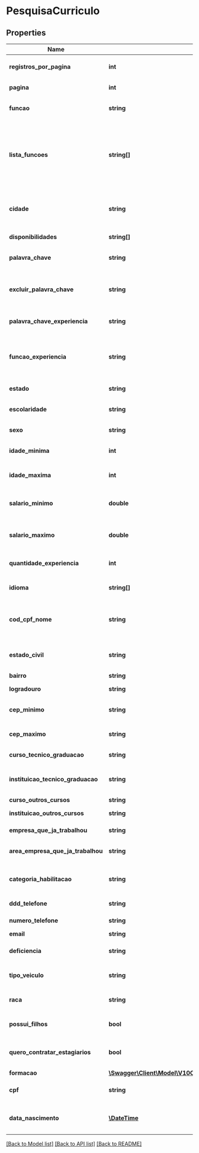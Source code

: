 # PesquisaCurriculo

## Properties
Name | Type | Description | Notes
------------ | ------------- | ------------- | -------------
**registros_por_pagina** | **int** | Número de registros a ser retornado por página | [optional] 
**pagina** | **int** | Número da página, iniciando em 1 | [optional] 
**funcao** | **string** | Um dos valores presentes da Tabela de Funções | [optional] 
**lista_funcoes** | **string[]** | Lista com as funcoes desejadas.  Mesma funcionalidade do campo Funcao, podendo indicar uma série de valores.  Indicar valores presentes da Tabela de Funções. | [optional] 
**cidade** | **string** | Um dos valores presentes da Tabela de Cidades. Enviar no formato nome-da-cidade/UF. | [optional] 
**disponibilidades** | **string[]** | Lista de disponibilidades | [optional] 
**palavra_chave** | **string** | Palavra chave a ser pesquisada em todo o currículo. | [optional] 
**excluir_palavra_chave** | **string** | Currículos com essa(s) palavra(s) chave(s) serão excluídos do resultado. | [optional] 
**palavra_chave_experiencia** | **string** | Palavra chave a ser pesquisada nas experiências. | [optional] 
**funcao_experiencia** | **string** | Pesquisa a função nas exoeriências do usuário. Recomenda-se informar um dos valores presentes da Tabela de Funções | [optional] 
**estado** | **string** | Sigla de um dos estados brasileiros | [optional] 
**escolaridade** | **string** | Um dos valores presentes na Tabela Escolaridades. | [optional] 
**sexo** | **string** | Sexo informado no currículo. | [optional] 
**idade_minima** | **int** | Idade Mínima informada no currículo. | [optional] 
**idade_maxima** | **int** | Idade Máxima informada no currículo. | [optional] 
**salario_minimo** | **double** | Salário Mínimo informada no currículo no formato americano. | [optional] 
**salario_maximo** | **double** | Salário Máximo informada no currículo no formato americano. | [optional] 
**quantidade_experiencia** | **int** | Quantidade de experiência mínima em meses. | [optional] 
**idioma** | **string[]** | Lista com os valores presentes no Enumerador Idiomas | [optional] 
**cod_cpf_nome** | **string** | Indicar o código do currículo (BNE), CPF ou Nome. Utilizado para buscar um currículo específico. | [optional] 
**estado_civil** | **string** | Indicar um dos valores presentes no Enumerador Estado Civil. | [optional] 
**bairro** | **string** | Bairro do candidato. | [optional] 
**logradouro** | **string** | Endereço do candidato. | [optional] 
**cep_minimo** | **string** | CEP mínimo do endereço do candidato | [optional] 
**cep_maximo** | **string** | CEP máximo do endereço do candidato | [optional] 
**curso_tecnico_graduacao** | **string** | Curso técnico ou de graduação desejado | [optional] 
**instituicao_tecnico_graduacao** | **string** | Instituição de ensino do curso técnico ou de graduação desejada | [optional] 
**curso_outros_cursos** | **string** | Cursos adicionais. | [optional] 
**instituicao_outros_cursos** | **string** | Instituição do curso adicional | [optional] 
**empresa_que_ja_trabalhou** | **string** | Empresa presente nas experiências | [optional] 
**area_empresa_que_ja_trabalhou** | **string** | Indicar um dos valores presentes na tabela Areas | [optional] 
**categoria_habilitacao** | **string** | Indicar um dos valores presentes na tabela CategoriasHabilitacao | [optional] 
**ddd_telefone** | **string** | DDD do telefone do candidato | [optional] 
**numero_telefone** | **string** | Número do telefone do candidato | [optional] 
**email** | **string** | E-mail do candidato | [optional] 
**deficiencia** | **string** | Indicar um dos valores presentes na tabela Deficiencias | [optional] 
**tipo_veiculo** | **string** | Indicar um dos valores presentes na tabela TiposVeiculo | [optional] 
**raca** | **string** | Indicar um dos valores presentes na tabela Racas | [optional] 
**possui_filhos** | **bool** | Indicar true, se desejar filtrar candidatos com filhos | [optional] 
**quero_contratar_estagiarios** | **bool** | Indicar true, se desejar filtrar candidatos com perfil de estágio. | [optional] 
**formacao** | [**\Swagger\Client\Model\V10CurriculoPesquisaAvancadaFormacao**](V10CurriculoPesquisaAvancadaFormacao.md) |  | [optional] 
**cpf** | **string** | CPF do usuário que está efetuando a requisição | [optional] 
**data_nascimento** | [**\DateTime**](\DateTime.md) | Data de nascimento do usuário que está efetuando a requisição | [optional] 

[[Back to Model list]](../README.md#documentation-for-models) [[Back to API list]](../README.md#documentation-for-api-endpoints) [[Back to README]](../README.md)


